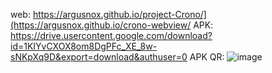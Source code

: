 web: https://argusnox.github.io/project-Crono/](https://argusnox.github.io/crono-webview/
APK: https://drive.usercontent.google.com/download?id=1KIYvCXOX8om8DgPFc_XE_8w-sNKpXq9D&export=download&authuser=0
APK QR: ![image](https://github.com/user-attachments/assets/755d9ac4-23e9-4180-83a1-811bfe60cc35)

